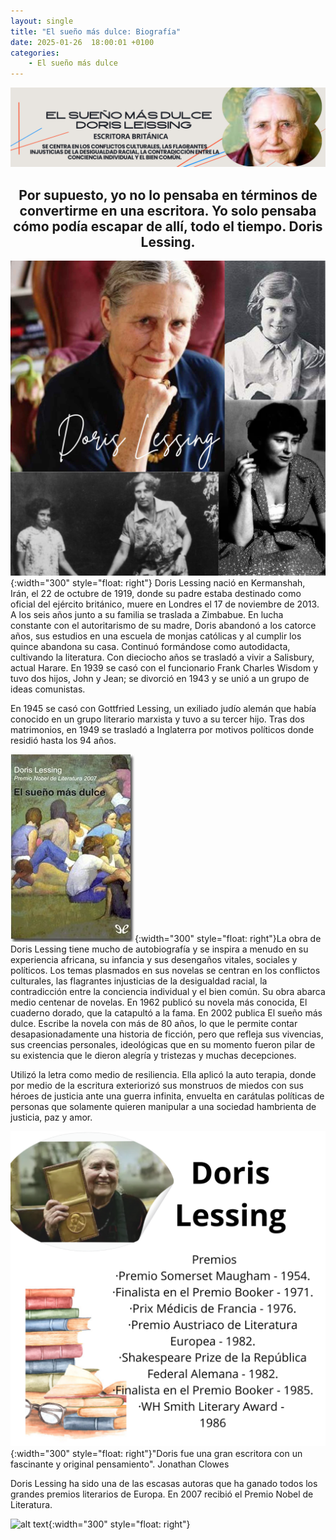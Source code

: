 ```yaml
---
layout: single
title: "El sueño más dulce: Biografía"
date: 2025-01-26  18:00:01 +0100
categories: 
    - El sueño más dulce
---
```

![alt text](</assets/img/banner doris lessing.png>)

 

<center><h2>Por supuesto, yo no lo pensaba en términos de convertirme en una escritora. Yo solo pensaba cómo podía escapar de allí, todo el tiempo. Doris Lessing.</h2></center>


![alt text](</assets/img/collage de doris.png>){:width="300" style="float: right"} Doris Lessing nació en  Kermanshah, Irán,  el 22 de octubre de 1919, donde su padre estaba destinado como oficial del ejército británico, muere en Londres el 17 de noviembre de 2013.  A los seis años junto a su familia se traslada a Zimbabue.  En lucha constante con el autoritarismo de su madre, Doris abandonó a los catorce años, sus estudios en una escuela de monjas católicas  y al cumplir los quince abandona su casa. Continuó formándose como autodidacta, cultivando la literatura. Con dieciocho años se trasladó a vivir a Salisbury, actual Harare. En 1939 se casó con el funcionario Frank Charles Wisdom   y tuvo dos hijos, John y Jean; se divorció en 1943 y se unió a un grupo de ideas comunistas. 


En 1945 se casó con Gottfried Lessing, un exiliado judío alemán que había conocido en un grupo literario marxista y tuvo a su tercer hijo. Tras dos  matrimonios, en 1949 se trasladó a Inglaterra por motivos políticos  donde residió hasta los 94 años.


![alt text](</assets/img/libro.jpg>){:width="300" style="float: right"}La obra de Doris Lessing tiene mucho de autobiografía y se inspira a menudo en su experiencia africana, su infancia y sus desengaños vitales, sociales y políticos. Los temas plasmados en sus novelas se centran en los conflictos culturales, las flagrantes injusticias de la desigualdad racial, la contradicción entre la conciencia individual y el bien común. Su obra  abarca medio centenar de novelas. En 1962 publicó su novela más conocida, El cuaderno dorado, que la catapultó a la fama. En 2002 publica  El sueño más dulce. Escribe la novela con más de 80 años, lo que le permite contar desapasionadamente una historia de ficción, pero que refleja sus vivencias, sus creencias personales, ideológicas que en su momento fueron pilar de su existencia que le dieron alegría y tristezas y muchas decepciones.

Utilizó la letra como medio  de resiliencia. Ella aplicó la auto terapia, donde por medio de la escritura exteriorizó sus monstruos de miedos con sus héroes de justicia ante una guerra infinita, envuelta en carátulas políticas de personas que solamente quieren  manipular a una sociedad hambrienta de justicia, paz y amor.


![alt text](</assets/img/premios.png>){:width="300" style="float: right"}"Doris fue una gran escritora con un fascinante y original pensamiento".    Jonathan Clowes




Doris Lessing ha sido una de las escasas autoras que ha ganado todos los grandes premios literarios de Europa. En 2007 recibió el Premio Nobel de Literatura.     


![alt text](</assets/img/Otros títulos destacados.png>){:width="300" style="float: right"} 



